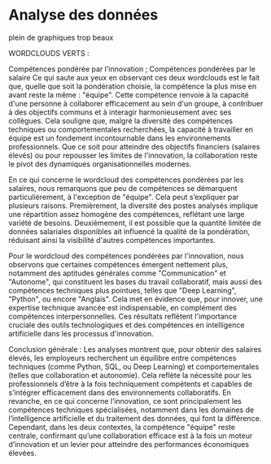  # **Analyse des données**


plein de graphiques trop beaux



WORDCLOUDS VERTS :

Compétences pondérée par l'innovation ; Compétences pondérées par le salaire 
Ce qui saute aux yeux en observant ces deux wordclouds est le fait que, quelle que soit la pondération choisie, la compétence la plus mise en avant reste la même : "équipe". Cette compétence renvoie à la capacité d'une personne à collaborer efficacement au sein d'un groupe, à contribuer à des objectifs communs et à interagir harmonieusement avec ses collègues. Cela souligne que, malgré la diversité des compétences techniques ou comportementales recherchées, la capacité à travailler en équipe est un fondement incontournable dans les environnements professionnels. Que ce soit pour atteindre des objectifs financiers (salaires élevés) ou pour repousser les limites de l'innovation, la collaboration reste le pivot des dynamiques organisationnelles modernes.

En ce qui concerne le wordcloud des compétences pondérées par les salaires, nous remarquons que peu de compétences se démarquent particulièrement, à l'exception de "équipe". Cela peut s’expliquer par plusieurs raisons. Premièrement, la diversité des postes analysés implique une répartition assez homogène des compétences, reflétant une large variété de besoins. Deuxièmement, il est possible que la quantité limitée de données salariales disponibles ait influencé la qualité de la pondération, réduisant ainsi la visibilité d'autres compétences importantes.

Pour le wordcloud des compétences pondérées par l'innovation, nous observons que certaines compétences émergent nettement plus, notamment des aptitudes générales comme "Communication" et "Autonome", qui constituent les bases du travail collaboratif, mais aussi des compétences techniques plus pointues, telles que "Deep Learning", "Python", ou encore "Anglais". Cela met en évidence que, pour innover, une expertise technique avancée est indispensable, en complément des compétences interpersonnelles. Ces résultats reflètent l'importance cruciale des outils technologiques et des compétences en intelligence artificielle dans les processus d'innovation.

Conclusion générale : Les analyses montrent que, pour obtenir des salaires élevés, les employeurs recherchent un équilibre entre compétences techniques (comme Python, SQL, ou Deep Learning) et comportementales (telles que collaboration et autonomie). Cela reflète la nécessité pour les professionnels d’être à la fois techniquement compétents et capables de s’intégrer efficacement dans des environnements collaboratifs. En revanche, en ce qui concerne l’innovation, ce sont principalement les compétences techniques spécialisées, notamment dans les domaines de l’intelligence artificielle et du traitement des données, qui font la différence. Cependant, dans les deux contextes, la compétence "équipe" reste centrale, confirmant qu’une collaboration efficace est à la fois un moteur d’innovation et un levier pour atteindre des performances économiques élevées.



